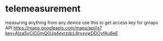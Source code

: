 # telemeasurement
measuring anything from any device
use this to get access key for gmaps API
https://maps.googleapis.com/maps/api/js?key=AIzaSyCjCGmQ0Uq4exrzdcL6rvxywDDOvfAu6eE
